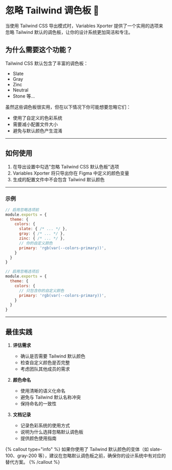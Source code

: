# 忽略 Tailwind 调色板 🎨

当使用 Tailwind CSS 导出模式时，Variables Xporter 提供了一个实用的选项来忽略 Tailwind 默认的调色板，让你的设计系统更加简洁和专注。

## 为什么需要这个功能？

Tailwind CSS 默认包含了丰富的调色板：
- Slate
- Gray
- Zinc
- Neutral
- Stone
等...

虽然这些调色板很实用，但在以下情况下你可能想要忽略它们：
- 使用了自定义的色彩系统
- 需要减小配置文件大小
- 避免与默认颜色产生混淆

---

## 如何使用

1. 在导出设置中勾选"忽略 Tailwind CSS 默认色板"选项
2. Variables Xporter 将只导出你在 Figma 中定义的颜色变量
3. 生成的配置文件中不会包含 Tailwind 默认颜色

---

### 示例

```js
// 启用忽略选项前
module.exports = {
  theme: {
    colors: {
      slate: { /* ... */ },
      gray: { /* ... */ },
      zinc: { /* ... */ },
      // 你的自定义颜色
      primary: 'rgb(var(--colors-primary))',
    }
  }
}

// 启用忽略选项后
module.exports = {
  theme: {
    colors: {
      // 只包含你的自定义颜色
      primary: 'rgb(var(--colors-primary))',
    }
  }
}
```
---

## 最佳实践

1. **评估需求**
   - 确认是否需要 Tailwind 默认颜色
   - 检查自定义颜色是否完整
   - 考虑团队其他成员的需求

2. **颜色命名**
   - 使用清晰的语义化命名
   - 避免与 Tailwind 默认名称冲突
   - 保持命名的一致性

3. **文档记录**
   - 记录色彩系统的使用方式
   - 说明为什么选择忽略默认调色板
   - 提供颜色使用指南

{% callout type="info" %}
如果你使用了 Tailwind 默认颜色的变体（如 slate-100、gray-200 等），建议在忽略默认调色板之前，确保你的设计系统中有对应的替代方案。
{% /callout %}
